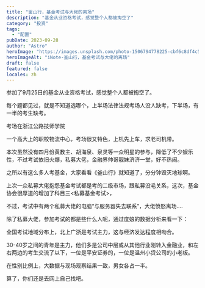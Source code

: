 ```yaml
---
title: "釜山行，基金考试与大佬的离场"
description: "基金从业资格考试，感觉整个人都被掏空了"
category: "投资"
tags:
  - "配置"
pubDate: 2023-09-28
author: "Astro"
heroImage: "https://images.unsplash.com/photo-1506794778225-cbf6c8df4c5c"
heroImageAlt: "iNote-釜山行，基金考试与大佬的离场"
draft: false
featured: false
locales: zh
---
```


参加了9月25日的基金从业资格考试，感觉整个人都被掏空了。

每个题都见过，就是不知道选哪个，上半场法律法规考场人没人缺考，下半场，有一半的考生缺考。

考场在浙江公路技师学院

一个高大上的职校物流中心，考场很又特色，上机先上车，求老司机带。

本次虽然没有四月份黄教主、胡海泉、泉灵等一众明星的参与，降低了不少娱乐性，不过考试依旧火爆，私募大佬，金融界帅哥靓妹济济一堂，好不热闹。

之所以有这么多人考基金，大家看看《釜山行》就知道了，分分钟毁灭地球啊。

上次一众私募大佬抱怨基金考试都是考的二级市场，跟私募没毛关系，这次，基金协会很厚道的增加了科目三<私募基金考试>，

不过，考试中有两个私募大佬的电脑“与服务器失去联系”，大佬愤怒离场....

除了私募大佬，参加考试的都是些什么人呢，通过度娘的数据分析来看一下：

全国考试地域分布上，北上广浙是考试主力，这与经济发达程度相吻合。

30-40岁之间的青年是主力，他们多是公司中层或从其他行业刚转入金融业，和左右两边的考生交流了以下，一位是平安证券的，一位是温州小贷公司的小老板。

在性别比例上，大数据与现场观察结果一致，男女各占一半。

算了，你们还是去网上自己找吧。
